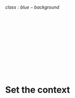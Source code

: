 $class:blue-background$

<h1 class="left white" style="padding-top: 200px;">
  Set the context
</h1>
